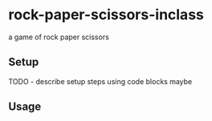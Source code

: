 # rock-paper-scissors-inclass



a game of rock paper scissors





## Setup


TODO - describe setup steps using code blocks maybe

## Usage
